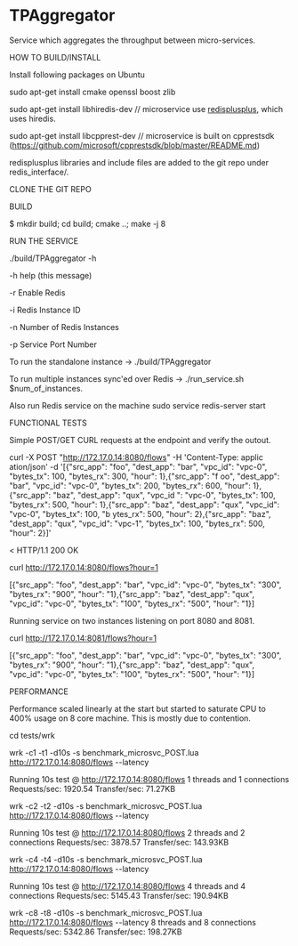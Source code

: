 # TPAggregator
Service which aggregates the throughput between micro-services.

HOW TO BUILD/INSTALL

Install following packages on Ubuntu

  sudo apt-get install cmake openssl boost zlib
  
  sudo apt-get install libhiredis-dev // microservice use [redisplusplus](https://github.com/sewenew/redis-plus-plus), which uses hiredis.
  
  sudo apt-get install libcpprest-dev // microservice is built on cpprestsdk (https://github.com/microsoft/cpprestsdk/blob/master/README.md)
  
  redisplusplus libraries and include files are added to the git repo under redis_interface/.
  
CLONE THE GIT REPO

BUILD
  
  $ mkdir build; cd build; cmake ..; make -j 8
   
RUN THE SERVICE

./build/TPAggregator -h

-h                                 help (this message)

-r                                 Enable Redis

-i<int>                            Redis Instance ID

-n<int>                            Number of Redis Instances

-p<int>                            Service Port Number

To run the standalone instance -> ./build/TPAggregator 

To run multiple instances sync'ed over Redis -> ./run_service.sh $num_of_instances. 

Also run Redis service on the machine sudo service redis-server start
  
FUNCTIONAL TESTS

Simple POST/GET CURL requests at the endpoint and verify the outout.

curl -X POST "http://172.17.0.14:8080/flows" -H 'Content-Type: applic
ation/json' -d '[{"src_app": "foo", "dest_app": "bar", "vpc_id": "vpc-0", "bytes_tx": 100, "bytes_rx": 300, "hour": 1},{"src_app": "f
oo", "dest_app": "bar", "vpc_id": "vpc-0", "bytes_tx": 200, "bytes_rx": 600, "hour": 1},{"src_app": "baz", "dest_app": "qux", "vpc_id
": "vpc-0", "bytes_tx": 100, "bytes_rx": 500, "hour": 1},{"src_app": "baz", "dest_app": "qux", "vpc_id": "vpc-0", "bytes_tx": 100, "b
ytes_rx": 500, "hour": 2},{"src_app": "baz", "dest_app": "qux", "vpc_id": "vpc-1", "bytes_tx": 100, "bytes_rx": 500, "hour": 2}]'
  
< HTTP/1.1 200 OK
          
curl http://172.17.0.14:8080/flows?hour=1
          
[{"src_app": "foo", "dest_app": "bar", "vpc_id": "vpc-0", "bytes_tx": "300", "bytes_rx": "900", "hour": "1},{"src_app": "baz", "dest_app": "qux", "vpc_id": "vpc-0", "bytes_tx": "100", "bytes_rx": "500", "hour": "1}]
          
Running service on two instances listening on port 8080 and 8081.
          
curl http://172.17.0.14:8081/flows?hour=1
          
[{"src_app": "foo", "dest_app": "bar", "vpc_id": "vpc-0", "bytes_tx": "300", "bytes_rx": "900", "hour": "1},{"src_app": "baz", "dest_app": "qux", "vpc_id": "vpc-0", "bytes_tx": "100", "bytes_rx": "500", "hour": "1}]
          
PERFORMANCE
          
Performance scaled linearly at the start but started to saturate CPU to 400% usage on 8 core machine. This is mostly due to contention.
          
cd tests/wrk
          
wrk -c1 -t1 -d10s -s benchmark_microsvc_POST.lua http://172.17.0.14:8080/flows --latency
          
Running 10s test @ http://172.17.0.14:8080/flows
  1 threads and 1 connections
Requests/sec:   1920.54
Transfer/sec:     71.27KB
          
wrk -c2 -t2 -d10s -s benchmark_microsvc_POST.lua http://172.17.0.14:8080/flows --latency
          
Running 10s test @ http://172.17.0.14:8080/flows
  2 threads and 2 connections
Requests/sec:   3878.57
Transfer/sec:    143.93KB
          
wrk -c4 -t4 -d10s -s benchmark_microsvc_POST.lua http://172.17.0.14:8080/flows --latency
          
Running 10s test @ http://172.17.0.14:8080/flows
  4 threads and 4 connections
Requests/sec:   5145.43
Transfer/sec:    190.94KB
          
wrk -c8 -t8 -d10s -s benchmark_microsvc_POST.lua http://172.17.0.14:8080/flows --latency
  8 threads and 8 connections   
Requests/sec:   5342.86
Transfer/sec:    198.27KB
  


